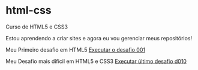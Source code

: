 # html-css
 Curso de HTML5 e CSS3

Estou aprendendo a criar sites e agora eu vou gerenciar meus repositórios!

Meu Primeiro desafio em HTML5
<a href="https://enriquemk.github.io/html-css/Módulo 1/Desafios/d001/index.html">Executar o desafio 001</a>

Meu Desafio mais díficil em HTML5 e CSS3
<a href="https://enriquemk.github.io/html-css/Módulo 2/Desafios/d010/android.html">Executar último desafio d010</a>